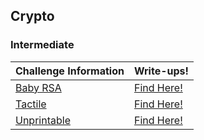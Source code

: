 ## Crypto

### Intermediate
| Challenge Information | Write-ups! | 
|----------------|----------------|
| [Baby RSA](https://github.com/Hacktoberfest-Nepal/Hacktoberfest_CTF/tree/master/Challenges/Crypto/Intermediate/Baby%20RSA) | [Find Here!](https://github.com/Hacktoberfest-Nepal/Hacktoberfest_CTF/tree/master/Writeups/Crypto/Intermediate/Baby%20RSA) |
| [Tactile](https://github.com/Hacktoberfest-Nepal/Hacktoberfest_CTF/tree/master/Challenges/Crypto/Intermediate/Tactile) | [Find Here!](https://github.com/Hacktoberfest-Nepal/Hacktoberfest_CTF/tree/master/Writeups/Crypto/Intermediate/Tactile) |
| [Unprintable](https://github.com/Hacktoberfest-Nepal/Hacktoberfest_CTF/tree/master/Challenges/Crypto/Intermediate/Unprintable) | [Find Here!](https://github.com/Hacktoberfest-Nepal/Hacktoberfest_CTF/tree/master/Writeups/Crypto/Intermediate/Unprintable) |